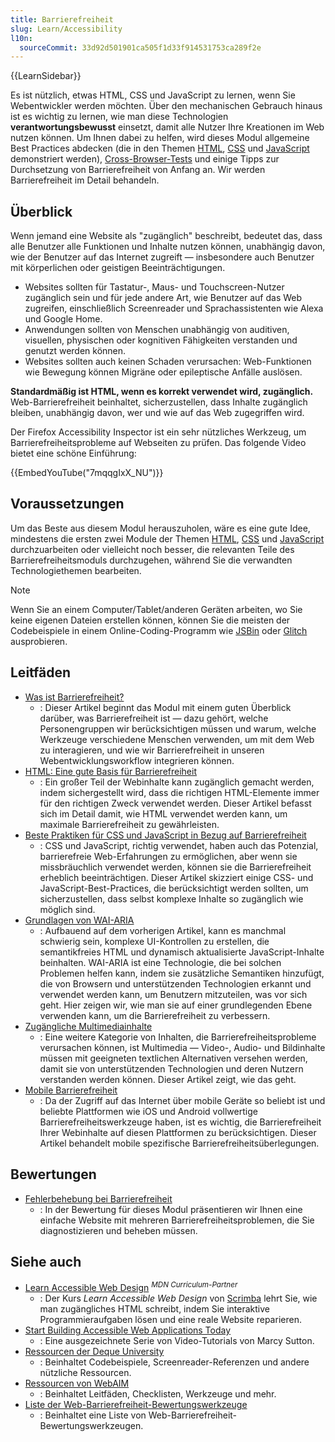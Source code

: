 ```yaml
---
title: Barrierefreiheit
slug: Learn/Accessibility
l10n:
  sourceCommit: 33d92d501901ca505f1d33f914531753ca289f2e
---
```


{{LearnSidebar}}

Es ist nützlich, etwas HTML, CSS und JavaScript zu lernen, wenn Sie Webentwickler werden möchten. Über den mechanischen Gebrauch hinaus ist es wichtig zu lernen, wie man diese Technologien **verantwortungsbewusst** einsetzt, damit alle Nutzer Ihre Kreationen im Web nutzen können. Um Ihnen dabei zu helfen, wird dieses Modul allgemeine Best Practices abdecken (die in den Themen [HTML](/de/docs/Learn/HTML), [CSS](/de/docs/Learn/CSS) und [JavaScript](/de/docs/Learn/JavaScript) demonstriert werden), [Cross-Browser-Tests](/de/docs/Learn/Tools_and_testing/Cross_browser_testing) und einige Tipps zur Durchsetzung von Barrierefreiheit von Anfang an. Wir werden Barrierefreiheit im Detail behandeln.

## Überblick

Wenn jemand eine Website als "zugänglich" beschreibt, bedeutet das, dass alle Benutzer alle Funktionen und Inhalte nutzen können, unabhängig davon, wie der Benutzer auf das Internet zugreift — insbesondere auch Benutzer mit körperlichen oder geistigen Beeinträchtigungen.

- Websites sollten für Tastatur-, Maus- und Touchscreen-Nutzer zugänglich sein und für jede andere Art, wie Benutzer auf das Web zugreifen, einschließlich Screenreader und Sprachassistenten wie Alexa und Google Home.
- Anwendungen sollten von Menschen unabhängig von auditiven, visuellen, physischen oder kognitiven Fähigkeiten verstanden und genutzt werden können.
- Websites sollten auch keinen Schaden verursachen: Web-Funktionen wie Bewegung können Migräne oder epileptische Anfälle auslösen.

**Standardmäßig ist HTML, wenn es korrekt verwendet wird, zugänglich.** Web-Barrierefreiheit beinhaltet, sicherzustellen, dass Inhalte zugänglich bleiben, unabhängig davon, wer und wie auf das Web zugegriffen wird.

Der Firefox Accessibility Inspector ist ein sehr nützliches Werkzeug, um Barrierefreiheitsprobleme auf Webseiten zu prüfen. Das folgende Video bietet eine schöne Einführung:

{{EmbedYouTube("7mqqgIxX_NU")}}

## Voraussetzungen

Um das Beste aus diesem Modul herauszuholen, wäre es eine gute Idee, mindestens die ersten zwei Module der Themen [HTML](/de/docs/Learn/HTML), [CSS](/de/docs/Learn/CSS) und [JavaScript](/de/docs/Learn/JavaScript) durchzuarbeiten oder vielleicht noch besser, die relevanten Teile des Barrierefreiheitsmoduls durchzugehen, während Sie die verwandten Technologiethemen bearbeiten.

> [!NOTE]
> Wenn Sie an einem Computer/Tablet/anderen Geräten arbeiten, wo Sie keine eigenen Dateien erstellen können, können Sie die meisten der Codebeispiele in einem Online-Coding-Programm wie [JSBin](https://jsbin.com/) oder [Glitch](https://glitch.com/) ausprobieren.

## Leitfäden

- [Was ist Barrierefreiheit?](/de/docs/Learn/Accessibility/What_is_accessibility)
  - : Dieser Artikel beginnt das Modul mit einem guten Überblick darüber, was Barrierefreiheit ist — dazu gehört, welche Personengruppen wir berücksichtigen müssen und warum, welche Werkzeuge verschiedene Menschen verwenden, um mit dem Web zu interagieren, und wie wir Barrierefreiheit in unseren Webentwicklungsworkflow integrieren können.
- [HTML: Eine gute Basis für Barrierefreiheit](/de/docs/Learn/Accessibility/HTML)
  - : Ein großer Teil der Webinhalte kann zugänglich gemacht werden, indem sichergestellt wird, dass die richtigen HTML-Elemente immer für den richtigen Zweck verwendet werden. Dieser Artikel befasst sich im Detail damit, wie HTML verwendet werden kann, um maximale Barrierefreiheit zu gewährleisten.
- [Beste Praktiken für CSS und JavaScript in Bezug auf Barrierefreiheit](/de/docs/Learn/Accessibility/CSS_and_JavaScript)
  - : CSS und JavaScript, richtig verwendet, haben auch das Potenzial, barrierefreie Web-Erfahrungen zu ermöglichen, aber wenn sie missbräuchlich verwendet werden, können sie die Barrierefreiheit erheblich beeinträchtigen. Dieser Artikel skizziert einige CSS- und JavaScript-Best-Practices, die berücksichtigt werden sollten, um sicherzustellen, dass selbst komplexe Inhalte so zugänglich wie möglich sind.
- [Grundlagen von WAI-ARIA](/de/docs/Learn/Accessibility/WAI-ARIA_basics)
  - : Aufbauend auf dem vorherigen Artikel, kann es manchmal schwierig sein, komplexe UI-Kontrollen zu erstellen, die semantikfreies HTML und dynamisch aktualisierte JavaScript-Inhalte beinhalten. WAI-ARIA ist eine Technologie, die bei solchen Problemen helfen kann, indem sie zusätzliche Semantiken hinzufügt, die von Browsern und unterstützenden Technologien erkannt und verwendet werden kann, um Benutzern mitzuteilen, was vor sich geht. Hier zeigen wir, wie man sie auf einer grundlegenden Ebene verwenden kann, um die Barrierefreiheit zu verbessern.
- [Zugängliche Multimediainhalte](/de/docs/Learn/Accessibility/Multimedia)
  - : Eine weitere Kategorie von Inhalten, die Barrierefreiheitsprobleme verursachen können, ist Multimedia — Video-, Audio- und Bildinhalte müssen mit geeigneten textlichen Alternativen versehen werden, damit sie von unterstützenden Technologien und deren Nutzern verstanden werden können. Dieser Artikel zeigt, wie das geht.
- [Mobile Barrierefreiheit](/de/docs/Learn/Accessibility/Mobile)
  - : Da der Zugriff auf das Internet über mobile Geräte so beliebt ist und beliebte Plattformen wie iOS und Android vollwertige Barrierefreiheitswerkzeuge haben, ist es wichtig, die Barrierefreiheit Ihrer Webinhalte auf diesen Plattformen zu berücksichtigen. Dieser Artikel behandelt mobile spezifische Barrierefreiheitsüberlegungen.

## Bewertungen

- [Fehlerbehebung bei Barrierefreiheit](/de/docs/Learn/Accessibility/Accessibility_troubleshooting)
  - : In der Bewertung für dieses Modul präsentieren wir Ihnen eine einfache Website mit mehreren Barrierefreiheitsproblemen, die Sie diagnostizieren und beheben müssen.

## Siehe auch

- [Learn Accessible Web Design](https://v2.scrimba.com/learn-accessible-web-design-c031?via=mdn) <sup>_MDN Curriculum-Partner_</sup>
  - : Der Kurs _Learn Accessible Web Design_ von [Scrimba](https://scrimba.com?via=mdn) lehrt Sie, wie man zugängliches HTML schreibt, indem Sie interaktive Programmieraufgaben lösen und eine reale Website reparieren.
- [Start Building Accessible Web Applications Today](https://egghead.io/courses/start-building-accessible-web-applications-today)
  - : Eine ausgezeichnete Serie von Video-Tutorials von Marcy Sutton.
- [Ressourcen der Deque University](https://dequeuniversity.com/resources/)
  - : Beinhaltet Codebeispiele, Screenreader-Referenzen und andere nützliche Ressourcen.
- [Ressourcen von WebAIM](https://webaim.org/resources/)
  - : Beinhaltet Leitfäden, Checklisten, Werkzeuge und mehr.
- [Liste der Web-Barrierefreiheit-Bewertungswerkzeuge](https://www.w3.org/WAI/ER/tools/)
  - : Beinhaltet eine Liste von Web-Barrierefreiheit-Bewertungswerkzeugen.
